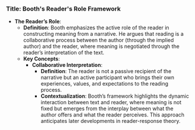 ### Title: **Booth's Reader's Role Framework**
- **The Reader’s Role**:
  - **Definition**: Booth emphasizes the active role of the reader in constructing meaning from a narrative. He argues that reading is a collaborative process between the author (through the implied author) and the reader, where meaning is negotiated through the reader’s interpretation of the text.
  - **Key Concepts**:
    - **Collaborative Interpretation**:
      - **Definition**: The reader is not a passive recipient of the narrative but an active participant who brings their own experiences, values, and expectations to the reading process.
      - **Contextualization**: Booth’s framework highlights the dynamic interaction between text and reader, where meaning is not fixed but emerges from the interplay between what the author offers and what the reader perceives. This approach anticipates later developments in reader-response theory.